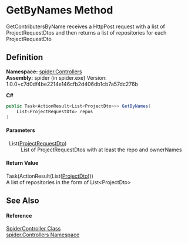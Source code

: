 # GetByNames Method


GetContributersByName receives a HttpPost request with a list of ProjectRequestDtos and then returns a list of repositories for each ProjectRequestDto



## Definition
**Namespace:** <a href="9f16cf3d-ca1a-18ca-2f8b-43d73ecc7c0a">spider.Controllers</a>  
**Assembly:** spider (in spider.exe) Version: 1.0.0+c7d0df4be2214e146cfb2d406db1cb7a57dc276b

**C#**
``` C#
public Task<ActionResult<List<ProjectDto>>> GetByNames(
	List<ProjectRequestDto> repos
)
```



#### Parameters
<dl><dt>  List(<a href="12393ff2-f4e8-f895-f359-5363e9206efc">ProjectRequestDto</a>)</dt><dd>List of ProjectRequestDtos with at least the repo and ownerNames</dd></dl>

#### Return Value
Task(ActionResult(List(<a href="7153ffa9-75d9-d756-b8b0-dace1841bf5b">ProjectDto</a>)))  
A list of repositories in the form of List&lt;ProjectDto&gt;

## See Also


#### Reference
<a href="393932f4-1d4b-ab60-40af-a0a9e1f1ac78">SpiderController Class</a>  
<a href="9f16cf3d-ca1a-18ca-2f8b-43d73ecc7c0a">spider.Controllers Namespace</a>  
